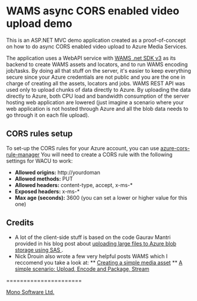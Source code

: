 WAMS async CORS enabled video upload demo
======================

This is an ASP.NET MVC demo application created as a proof-of-concept on how to do async CORS enabled video upload to Azure Media Services. 

The application uses a WebAPI service with [WAMS .net SDK v3](http://www.nuget.org/packages/windowsazure.mediaservices) as its backend to create WAMS assets and locators, and to run WAMS encoding job/tasks. By doing all that stuff on the server, it's easier to keep everything secure since your Azure credentials are not public and you are the one in charge of creating all the assets, locators and jobs. WAMS REST API was used only to upload chunks of data directly to Azure. By uploading the data directly to Azure, both CPU load and bandwidth consumption of the server hosting web application are lowered (just imagine a scenario where your web application is not hosted through Azure and all the blob data needs to go through it on each file upload).

## CORS rules setup

To set-up the CORS rules for your Azure account, you can use [azure-cors-rule-manager](https://github.com/pootzko/azure-cors-rule-manager)
You will need to create a CORS rule with the following settings for WACU to work:
* **Allowed origins:** http://yourdoman
* **Allowed methods:** PUT
* **Allowed headers:** content-type, accept, x-ms-*
* **Exposed headers:** x-ms-*
* **Max age (seconds):** 3600 (you can set a lower or higher value for this one)

## Credits

* A lot of the client-side stuff is based on the code Gaurav Mantri provided in his blog post about [uploading large files to Azure blob storage using SAS ](http://gauravmantri.com/2013/02/16/uploading-large-files-in-windows-azure-blob-storage-using-shared-access-signature-html-and-javascript/).
* Nick Drouin also wrote a few very helpful posts WAMS which I reccomend you take a look at:
** [Creating a simple media asset](http://blog-ndrouin.azurewebsites.net/?p=1261)
** [A simple scenario: Upload, Encode and Package, Stream](http://blog-ndrouin.azurewebsites.net/?p=1931)

======================

[Mono Software Ltd.](http://www.mono-software.com/)